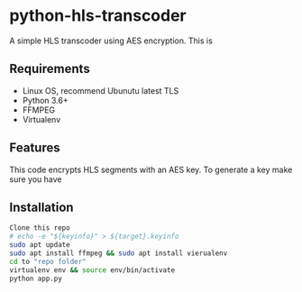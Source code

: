 # python-hls-transcoder
A simple HLS transcoder using AES encryption. This is


## Requirements
- Linux OS, recommend Ubunutu latest TLS
- Python 3.6+
- FFMPEG
- Virtualenv


## Features

This code encrypts HLS segments with an AES key. To generate a key make sure you have 

## Installation

```sh
Clone this repo
# echo -e "${keyinfo}" > ${target}.keyinfo
sudo apt update
sudo apt install ffmpeg && sudo apt install vierualenv
cd to "repo folder"
virtualenv env && source env/bin/activate
python app.py
